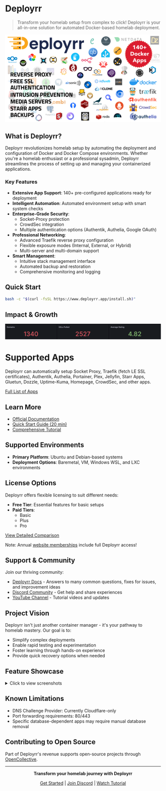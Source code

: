 # Deployrr

> Transform your homelab setup from complex to click! Deployrr is your all-in-one solution for automated Docker-based homelab deployment.

[![Apps Supported](images/v5/Deployrr%20App%20Logos%20140.png)](APPS.md)

## What is Deployrr?

Deployrr revolutionizes homelab setup by automating the deployment and configuration of Docker and Docker Compose environments. Whether you're a homelab enthusiast or a professional sysadmin, Deployrr streamlines the process of setting up and managing your containerized applications.

### Key Features

- **Extensive App Support**: 140+ pre-configured applications ready for deployment
- **Intelligent Automation**: Automated environment setup with smart system checks
- **Enterprise-Grade Security**:
  - Socket-Proxy protection
  - CrowdSec integration
  - Multiple authentication options (Authentik, Authelia, Google OAuth)
- **Professional Networking**:
  - Advanced Traefik reverse proxy configuration
  - Flexible exposure modes (Internal, External, or Hybrid)
  - Multi-server and multi-domain support
- **Smart Management**:
  - Intuitive stack management interface
  - Automated backup and restoration
  - Comprehensive monitoring and logging

## Quick Start

```bash
bash -c "$(curl -fsSL https://www.deployrr.app/install.sh)"
```

## Impact & Growth
![Deployrr Stats](images/v5/deployrr%20stats%20apr%202025.png)

# Supported Apps
Deployrr can automatically setup Socket Proxy, Traefik (fetch LE SSL certificates), Authentik, Authelia, Portainer, Plex, Jellyfin, Starr Apps, Gluetun, Dozzle, Uptime-Kuma, Homepage, CrowdSec, and other apps. 

[Full List of Apps](APPS.md)

## Learn More

- [Official Documentation](https://www.simplehomelab.com/deployrr/)
- [Quick Start Guide (20 min)](https://www.simplehomelab.com/go/deployarr-v5-intro/)
- [Comprehensive Tutorial](https://www.simplehomelab.com/go/deployarr-v5-detailed-guide/)

## Supported Environments

- **Primary Platform**: Ubuntu and Debian-based systems
- **Deployment Options**: Baremetal, VM, Windows WSL, and LXC environments

## License Options

Deployrr offers flexible licensing to suit different needs:

- **Free Tier**: Essential features for basic setups
- **Paid Tiers**: 
  - Basic
  - Plus
  - Pro
  
[View Detailed Comparison](https://www.simplehomelab.com/deployrr/pricing/)

Note: Annual [website memberships](https://www.simplehomelab.com/membership-account/join-the-geek-army/) include full Deployrr access!

## Support & Community

Join our thriving community:
- [Deployrr Docs](https://docs.deployrr.app) - Answers to many common questions, fixes for issues, and improvement ideas
- [Discord Community](https://www.simplehomelab.com/discord/) - Get help and share experiences
- [YouTube Channel](https://www.youtube.com/@Simple-Homelab) - Tutorial videos and updates

## Project Vision

Deployrr isn't just another container manager - it's your pathway to homelab mastery. Our goal is to:
- Simplify complex deployments
- Enable rapid testing and experimentation
- Foster learning through hands-on experience
- Provide quick recovery options when needed

## Feature Showcase

<details>
<summary>Click to view screenshots</summary>

#### Dashboard & Management
![Deployrr Dashboard](images/v5/11a%20Deployarr%20v5%20Deployarr%20Dashboard.png)
![Stack Manager](images/v5/13%20Deployarr%20v5%20Stack%20Manager.png)

#### Setup & Configuration
![System Checks](images/v5/02a%20system%20checks%20output.png)
![Security Options](images/v5/09%20Deployarr%20v5%20Security%20Options.png)

[View More Screenshots](#screenshots)
</details>

## Known Limitations

- DNS Challenge Provider: Currently Cloudflare-only
- Port forwarding requirements: 80/443
- Specific database-dependent apps may require manual database removal

## Contributing to Open Source

Part of Deployrr's revenue supports open-source projects through [OpenCollective](https://opencollective.com/deployrr).

---

<div align="center">

**Transform your homelab journey with Deployrr**

[Get Started](https://www.simplehomelab.com/deployrr/) | [Join Discord](https://www.simplehomelab.com/discord/) | [Watch Tutorial](https://www.simplehomelab.com/go/deployarr-v5-intro/)

</div>

